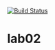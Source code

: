 [![Build Status](https://travis-ci.org/CyrilusK/lab04.svg?branch=master)](https://travis-ci.org/CyrilusK/lab04)
# lab02
